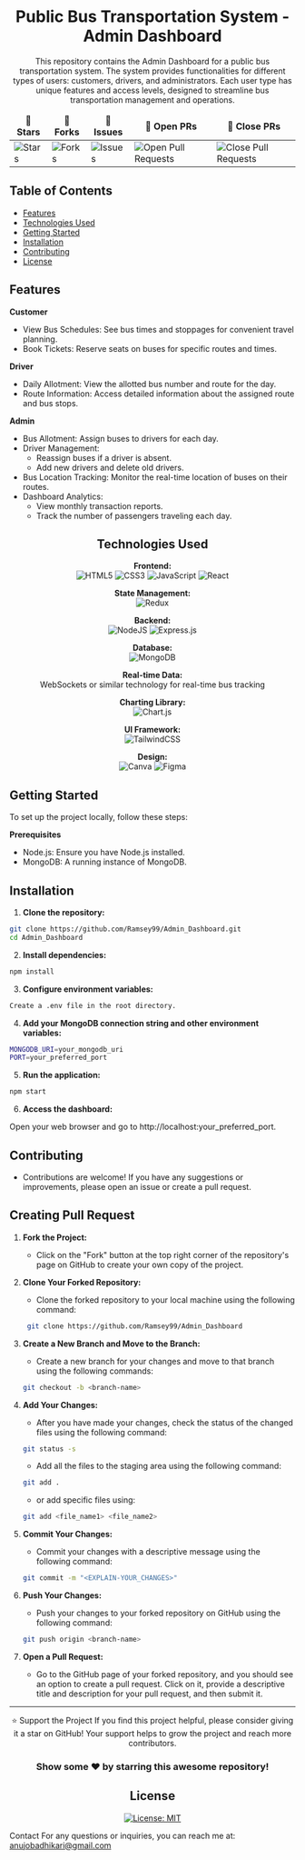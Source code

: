 <div align="center">
  
# Public Bus Transportation System - Admin Dashboard

This repository contains the Admin Dashboard for a public bus transportation system. The system provides functionalities for different types of users: customers, drivers, and administrators. Each user type has unique features and access levels, designed to streamline bus transportation management and operations.

<table align="center">
    <thead align="center">
        <tr border: 2px;>
            <td><b>🌟 Stars</b></td>
            <td><b>🍴 Forks</b></td>
            <td><b>🐛 Issues</b></td>
            <td><b>🔔 Open PRs</b></td>
            <td><b>🔕 Close PRs</b></td>
        </tr>
     </thead>
    <tbody>
         <tr>
            <td><img alt="Stars" src="https://img.shields.io/github/stars/Ramsey99/Admin_Dashboard?style=flat&logo=github"/></td>
             <td><img alt="Forks" src="https://img.shields.io/github/forks/Ramsey99/Admin_Dashboard?style=flat&logo=github"/></td>
            <td><img alt="Issues" src="https://img.shields.io/github/issues/Ramsey99/Admin_Dashboard?style=flat&logo=github"/></td>
            <td><img alt="Open Pull Requests" src="https://img.shields.io/github/issues-pr/Ramsey99/Admin_Dashboard?style=flat&logo=github"/></td>
           <td><img alt="Close Pull Requests" src="https://img.shields.io/github/issues-pr-closed/Ramsey99/Admin_Dashboard?style=flat&color=critical&logo=github"/></td>
        </tr>
    </tbody>
</table>
</div>

## Table of Contents
* [Features](https://github.com/Ramsey99/Admin_Dashboard?tab=readme-ov-file#features)
* [Technologies Used](https://github.com/Ramsey99/Admin_Dashboard?tab=readme-ov-file#technologies-used)
* [Getting Started](https://github.com/Ramsey99/Admin_Dashboard?tab=readme-ov-file#getting_started)
* [Installation](https://github.com/Ramsey99/Admin_Dashboard?tab=readme-ov-file#installation)
* [Contributing](https://github.com/Ramsey99/Admin_Dashboard?tab=readme-ov-file#contributing)
* [License](https://github.com/Ramsey99/Admin_Dashboard?tab=readme-ov-file#license)


## Features

**Customer**
- View Bus Schedules: See bus times and stoppages for convenient travel planning.<br>
- Book Tickets: Reserve seats on buses for specific routes and times.

**Driver**
- Daily Allotment: View the allotted bus number and route for the day.<br>
- Route Information: Access detailed information about the assigned route and bus stops.

**Admin**
- Bus Allotment: Assign buses to drivers for each day.<br>
- Driver Management:<br>
  - Reassign buses if a driver is absent.<br>
  - Add new drivers and delete old drivers.<br>
- Bus Location Tracking: Monitor the real-time location of buses on their routes.
- Dashboard Analytics:
  - View monthly transaction reports.
  - Track the number of passengers traveling each day.

<div align="center">
  
## Technologies Used
**Frontend:**<br>
![HTML5](https://img.shields.io/badge/html5-%23E34F26.svg?style=for-the-badge&logo=html5&logoColor=white)
![CSS3](https://img.shields.io/badge/css3-%231572B6.svg?style=for-the-badge&logo=css3&logoColor=white)
![JavaScript](https://img.shields.io/badge/javascript-%23323330.svg?style=for-the-badge&logo=javascript&logoColor=%23F7DF1E)
![React](https://img.shields.io/badge/react-%2320232a.svg?style=for-the-badge&logo=react&logoColor=%2361DAFB)

**State Management:**<br>
![Redux](https://img.shields.io/badge/redux-%23593d88.svg?style=for-the-badge&logo=redux&logoColor=white)

**Backend:**<br>
![NodeJS](https://img.shields.io/badge/node.js-6DA55F?style=for-the-badge&logo=node.js&logoColor=white)
![Express.js](https://img.shields.io/badge/express.js-%23404d59.svg?style=for-the-badge&logo=express&logoColor=%2361DAFB)

**Database:**<br>
![MongoDB](https://img.shields.io/badge/MongoDB-%234ea94b.svg?style=for-the-badge&logo=mongodb&logoColor=white)

**Real-time Data:** <br>
WebSockets or similar technology for real-time bus tracking

**Charting Library:** <br>
![Chart.js](https://img.shields.io/badge/chart.js-F5788D.svg?style=for-the-badge&logo=chart.js&logoColor=white)

**UI Framework:**<br>
![TailwindCSS](https://img.shields.io/badge/tailwindcss-%2338B2AC.svg?style=for-the-badge&logo=tailwind-css&logoColor=white)

**Design:** <br>
![Canva](https://img.shields.io/badge/Canva-%2300C4CC.svg?style=for-the-badge&logo=Canva&logoColor=white)
![Figma](https://img.shields.io/badge/figma-%23F24E1E.svg?style=for-the-badge&logo=figma&logoColor=white)

</div>

## Getting Started
To set up the project locally, follow these steps:

**Prerequisites**
- Node.js: Ensure you have Node.js installed.
- MongoDB: A running instance of MongoDB.

## Installation
1. **Clone the repository:**

```sh
git clone https://github.com/Ramsey99/Admin_Dashboard.git
cd Admin_Dashboard
```

2. **Install dependencies:**

```sh
npm install
```

3. **Configure environment variables:**

```sh
Create a .env file in the root directory.
```

4. **Add your MongoDB connection string and other environment variables:**

```sh
MONGODB_URI=your_mongodb_uri
PORT=your_preferred_port
```

5. **Run the application:**

```sh
npm start
```

6. **Access the dashboard:**

Open your web browser and go to http://localhost:your_preferred_port.

## Contributing
- Contributions are welcome! If you have any suggestions or improvements, please open an issue or create a pull request.

## Creating Pull Request
1. **Fork the Project:**
    - Click on the "Fork" button at the top right corner of the repository's page on GitHub to create your own copy of the project.

2. **Clone Your Forked Repository:**
    - Clone the forked repository to your local machine using the following command:
    ```sh
     git clone https://github.com/Ramsey99/Admin_Dashboard
    ```

3. **Create a New Branch and Move to the Branch:**
    - Create a new branch for your changes and move to that branch using the following commands:
    ```sh
    git checkout -b <branch-name>
    ```

4. **Add Your Changes:**
    - After you have made your changes, check the status of the changed files using the following command:
    ```sh
    git status -s
    ```
    - Add all the files to the staging area using the following command:
    ```sh
    git add .
    ```
    - or add specific files using:
    ```sh
    git add <file_name1> <file_name2>
    ```

5. **Commit Your Changes:**
    - Commit your changes with a descriptive message using the following command:
    ```sh
    git commit -m "<EXPLAIN-YOUR_CHANGES>"
    ```

6. **Push Your Changes:**
    - Push your changes to your forked repository on GitHub using the following command:
    ```sh
    git push origin <branch-name>
    ```

7. **Open a Pull Request:**
    - Go to the GitHub page of your forked repository, and you should see an option to create a pull request. Click on it, provide a descriptive title and description for your pull request, and then submit it.

<hr>
<div align="center">
⭐️ Support the Project
If you find this project helpful, please consider giving it a star on GitHub! Your support helps to grow the project and reach more contributors.

### Show some ❤️ by starring this awesome repository!

## License
[![License: MIT](https://img.shields.io/badge/License-MIT-yellow.svg)](https://opensource.org/licenses/MIT)
</div>

Contact
For any questions or inquiries, you can reach me at: anujobadhikari@gmail.com
